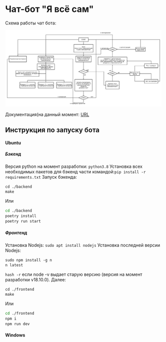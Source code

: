 # Чат-бот "Я всё сам"
 
 Схема работы чат бота:

![Схема](docs/diagram3.png)

Документация(на данный момент: [URL](http://localhost:9191/ws/docs)

## Инструкция по запуску бота
#### Ubuntu
##### Бэкенд
Версия python на момент разработки: ```python3.8```
Установка всех необходимых пакетов для бэкенд части командой:```pip install -r requirements.txt```
Запуск бэкенда:

```
cd ./backend
make
```

Или

```bash
cd ./backend
poetry install
poetry run start
```
##### Фронтенд
Установка Nodejs: ```sudo apt install nodejs```
Установка последней версии Nodejs:
```
sudo npm install -g n
n latest
```
```hash -r``` если node -v выдает старую версию (версия на момент разработки v18.10.0).
Далее:

```
cd ./frontend
make
```

Или

```bash
cd ./frontend
npm i
npm run dev
```

#### Windows

